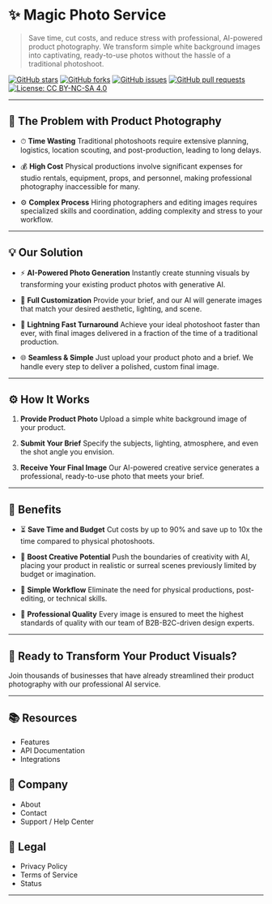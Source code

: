 # ✨ Magic Photo Service

> Save time, cut costs, and reduce stress with professional, AI-powered product photography.
> We transform simple white background images into captivating, ready-to-use photos without the hassle of a traditional photoshoot.

[![GitHub stars](https://img.shields.io/github/stars/jleboube/Majic-Photo?style=social)](https://github.com/jleboube/Majic-Photo/stargazers)
[![GitHub forks](https://img.shields.io/github/forks/jleboube/Majic-Photo?style=social)](https://github.com/jleboube/Majic-Photo/network/members)
[![GitHub issues](https://img.shields.io/github/issues/jleboube/Majic-Photo)](https://github.com/jleboube/Majic-Photo/issues)
[![GitHub pull requests](https://img.shields.io/github/issues-pr/jleboube/Majic-Photo)](https://github.com/jleboube/Majic-Photo/pulls)
[![License: CC BY-NC-SA 4.0](https://img.shields.io/badge/License-CC%20BY--NC--SA%204.0-lightgrey.svg)](https://creativecommons.org/licenses/by-nc-sa/4.0/)
<!-- [![License](https://img.shields.io/github/license/jleboube/call-bio)](LICENSE) -->

---

## 🚩 The Problem with Product Photography

- ⏱ **Time Wasting**
  Traditional photoshoots require extensive planning, logistics, location scouting, and post-production, leading to long delays.

- 💰 **High Cost**
  Physical productions involve significant expenses for studio rentals, equipment, props, and personnel, making professional photography inaccessible for many.

- ⚙️ **Complex Process**
  Hiring photographers and editing images requires specialized skills and coordination, adding complexity and stress to your workflow.

---

## 💡 Our Solution

- ⚡ **AI-Powered Photo Generation**
  Instantly create stunning visuals by transforming your existing product photos with generative AI.

- 🎨 **Full Customization**
  Provide your brief, and our AI will generate images that match your desired aesthetic, lighting, and scene.

- 🚀 **Lightning Fast Turnaround**
  Achieve your ideal photoshoot faster than ever, with final images delivered in a fraction of the time of a traditional production.

- 🌐 **Seamless & Simple**
  Just upload your product photo and a brief. We handle every step to deliver a polished, custom final image.

---

## ⚙️ How It Works

1.  **Provide Product Photo**
    Upload a simple white background image of your product.

2.  **Submit Your Brief**
    Specify the subjects, lighting, atmosphere, and even the shot angle you envision.

3.  **Receive Your Final Image**
    Our AI-powered creative service generates a professional, ready-to-use photo that meets your brief.

---

## 🎯 Benefits

- ⏳ **Save Time and Budget**
  Cut costs by up to 90% and save up to 10x the time compared to physical photoshoots.

- 🧠 **Boost Creative Potential**
  Push the boundaries of creativity with AI, placing your product in realistic or surreal scenes previously limited by budget or imagination.

- 🤝 **Simple Workflow**
  Eliminate the need for physical productions, post-editing, or technical skills.

- 🔌 **Professional Quality**
  Every image is ensured to meet the highest standards of quality with our team of B2B-B2C-driven design experts.

---

## 🚀 Ready to Transform Your Product Visuals?

Join thousands of businesses that have already streamlined their product photography with our professional AI service.

---

## 📚 Resources

- Features
- API Documentation
- Integrations

## 🏢 Company

- About
- Contact
- Support / Help Center

## 📜 Legal

- Privacy Policy
- Terms of Service
- Status

---

